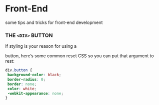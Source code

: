 # Front-End
some tips and tricks for front-end development

### THE ``<DIV>`` BUTTON

If styling is your reason for using a <div> button, here’s some common reset CSS so you can put that argument to rest: 

``` CSS
div.button {
 background-color: black;
 border-radius: 0;
 border: none;
 color: white;
 -webkit-appearance: none;
}
```
